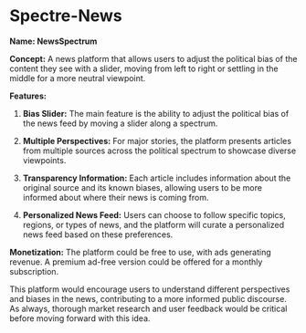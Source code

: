 # Spectre-News
**Name: NewsSpectrum**

**Concept:** A news platform that allows users to adjust the political bias of the content they see with a slider, moving from left to right or settling in the middle for a more neutral viewpoint.

**Features:**

1. **Bias Slider:** The main feature is the ability to adjust the political bias of the news feed by moving a slider along a spectrum. 

2. **Multiple Perspectives:** For major stories, the platform presents articles from multiple sources across the political spectrum to showcase diverse viewpoints.

3. **Transparency Information:** Each article includes information about the original source and its known biases, allowing users to be more informed about where their news is coming from.

4. **Personalized News Feed:** Users can choose to follow specific topics, regions, or types of news, and the platform will curate a personalized news feed based on these preferences.

**Monetization:** The platform could be free to use, with ads generating revenue. A premium ad-free version could be offered for a monthly subscription. 

This platform would encourage users to understand different perspectives and biases in the news, contributing to a more informed public discourse. As always, thorough market research and user feedback would be critical before moving forward with this idea.
